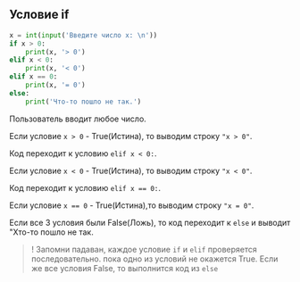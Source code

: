 ## Условие if

```Python
x = int(input('Введите число х: \n'))
if x > 0:
    print(x, '> 0')
elif x < 0:
    print(x, '< 0')
elif x == 0:
    print(x, '= 0')
else:
    print('Что-то пошло не так.')
```

Пользователь вводит любое число.

Если условие `x > 0` - True(Истина), то выводим строку `"x > 0"`. 

Код переходит к условию `elif х < 0:`.

Если условие `х < 0` - True(Истина), то выводим строку `"x < 0"`. 

Код переходит к условию `elif х == 0:`.

Если условие `х == 0` - True(Истина),то выводим строку `"x = 0"`. 

Если все 3 условия были False(Ложь), то код переходит к `else` и выводит "Xто-то пошло не так.


> ! Запомни падаван, каждое условие `if` и `elif` проверяется последовательно. пока одно из условий не окажется True. Если же все условия False, то выполнится код из `else`
